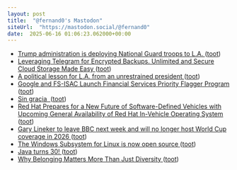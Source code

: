 ```yaml
---
layout: post
title:  "@fernand0's Mastodon"
siteUrl:  "https://mastodon.social/@fernand0"
date:  2025-06-16 01:06:23.062000+00:00
---
```

*  [Trump administration is deploying National Guard troops to L.A. ](https://www.latimes.com/california/story/2025-06-07/what-is-title-10-trump-homan-national-guar) ([toot](https://mastodon.social/@fernand0/114690358185652675))
*  [Leveraging Telegram for Encrypted Backups. Unlimited and Secure Cloud Storage Made Easy ](https://sergioperea.is-a.dev/blog/telegram-encrypted-backup) ([toot](https://mastodon.social/@fernand0/114688554645907096))
*  [A political lesson for L.A. from an unrestrained president ](https://www.latimes.com/politics/story/2025-06-08/la-ice-protests-analysis-trump-national-guar) ([toot](https://mastodon.social/@fernand0/114688394278318453))
*  [Google and FS-ISAC Launch Financial Services Priority Flagger Program ](https://www.fsisac.com/newsroom/google-and-fsisac-launch-financial-services-priority-flagger-progra) ([toot](https://mastodon.social/@fernand0/114688031194123121))
*  [Sin gracia  ](https://avecesunafoto.wordpress.com/2025/06/15/sin-gracia) ([toot](https://mastodon.social/@fernand0/114688030692574534))
*  [Red Hat Prepares for a New Future of Software-Defined Vehicles with Upcoming General Availability of Red Hat In-Vehicle Operating System ](https://www.redhat.com/en/about/press-releases/red-hat-prepares-new-future-software-defined-vehicles-upcoming-general-availability-red-hat-vehicle-operating-syste) ([toot](https://mastodon.social/@fernand0/114687751500610891))
*  [Gary Lineker to leave BBC next week and will no longer host World Cup coverage in 2026 ](https://news.sky.com/story/gary-lineker-to-leave-bbc-immediately-and-wont-host-world-cup-coverage-1337074) ([toot](https://mastodon.social/@fernand0/114687690100694511))
*  [The Windows Subsystem for Linux is now open source ](https://blogs.windows.com/windowsdeveloper/2025/05/19/the-windows-subsystem-for-linux-is-now-open-source) ([toot](https://mastodon.social/@fernand0/114687439548132708))
*  [Java turns 30! ](https://www.jetbrains.com/lp/java-30) ([toot](https://mastodon.social/@fernand0/114687119996655189))
*  [Why Belonging Matters More Than Just Diversity ](https://sloanreview.mit.edu/article/why-belonging-matters-more-than-just-diversity) ([toot](https://mastodon.social/@fernand0/114686894999058497))
